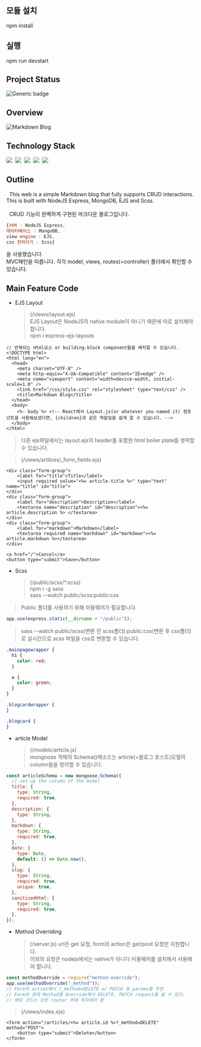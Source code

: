 ## 모듈 설치

npm install

## 실행

npm run devstart

## Project Status

![Generic badge](https://img.shields.io/badge/build-passing-green.svg)

## Overview

![Markdown Blog](https://user-images.githubusercontent.com/58083434/130402852-f8f8dd81-9118-4658-ad5d-43e22f127afa.gif)

## Technology Stack

<img src="https://img.shields.io/badge/NodeJS-339933?style=flat-square&logo=Node.js&logoColor=white"/></a>&nbsp;
<img src="https://img.shields.io/badge/Express-FF7200?style=flat-square&logo=Express&logoColor=white"/></a>&nbsp;
<img src="https://img.shields.io/badge/EJS-5522FA?style=flat-square&logo=/e/&logoColor=white"/></a>&nbsp;
<img src="https://img.shields.io/badge/MongoDB-47A248?style=flat-square&logo=MongoDB&logoColor=white"/></a>&nbsp;
<img src="https://img.shields.io/badge/Scss-CC6699?style=flat-square&logo=Sass&logoColor=white"/></a>&nbsp;

## Outline

&nbsp; This web is a simple Markdown blog that fully supports CRUD interactions. This is built with NodeJS Express, MongoDB, EJS and Scss.
<br/><br/>
&nbsp; CRUD 기능이 완벽하게 구현된 마크다운 블로그입니다.

```js
{서버 : NodeJS Express,
데이터베이스 : MongoDB,
view engine : EJS,
css 전처리기 : Scss}
```

을 사용했습니다. <br/>
MVC패턴을 따릅니다. 각각 model, views, routes(=controller) 폴더에서 확인할 수 있습니다.

## Main Feature Code

- EJS Layout<br>
  > (/views/layout.ejs) <br>
  > EJS Layout은 NodeJS의 native module이 아니기 때문에 따로 설치해야 합니다. <br>
  > npm i express-ejs-layouts <br>

```ejs
// 반복되는 Html요소 or building-block component들을 배치할 수 있습니다.
<!DOCTYPE html>
<html lang="en">
  <head>
    <meta charset="UTF-8" />
    <meta http-equiv="X-UA-Compatible" content="IE=edge" />
    <meta name="viewport" content="width=device-width, initial-scale=1.0" />
    <link href="/css/style.css" rel="stylesheet" type="text/css" />
    <title>Markdown Blog</title>
  </head>
  <body>
    <%- body %> <!-- React에서 Layout.js(or whatever you named it) 컴포넌트을 사용해보셨다면, {children}과 같은 역할임을 쉽게 알 수 있습니다. -->
  </body>
</html>
```

> 다른 ejs파일에서는 layout.ejs의 header를 포함한 html boiler plate를 생략할 수 있습니다. <br>

> (/views/artilces/\_form_fields.ejs) <br>

```ejs
<div class="form-group">
    <label for="title">Title</label>
    <input required value="<%= article.title %>" type="text" name="title" id="title">
</div>
<div class="form-group">
    <label for="description">Description</label>
    <textarea name="description" id="description"><%= article.description %> </textarea>
</div>
<div class="form-group">
    <label for="markdown">Markdown</label>
    <textarea required name="markdown" id="markdown"><%= article.markdown %></textarea>
</div>

<a href="/">Cancel</a>
<button type="submit">Save</button>
```

- Scss <br>
  > (/public/scss/\*.scss) <br>
  > npm i -g sass <br>
  > sass --watch public/scss:public:css<br>

> Public 폴더를 사용하기 위해 미들웨어가 필요합니다.

```js
app.use(express.static(__dirname + "/public"));
```

> sass --watch public/scss(변환 전 scss폴더):public:css(변환 후 css폴더)로 실시간으로 scss 파일을 css로 변환할 수 있습니다.

```scss
.mainpagewrapper {
  h1 {
    color: red;
  }

  a {
    color: green;
  }
}

.blogcardwrapper {
}

.blogcard {
}
```

- article Model<br>
  > (/models/article.js) <br>
  > mongoose 객체의 Schema()메소드는 article(=블로그 포스트)모델의 column들을 정의할 수 있습니다. <br>

```js
const articleSchema = new mongoose.Schema({
  // set up the column of the model
  title: {
    type: String,
    required: true,
  },
  description: {
    type: String,
  },
  markdown: {
    type: String,
    required: true,
  },
  date: {
    type: Date,
    default: () => Date.now(),
  },
  slug: {
    type: String,
    required: true,
    unique: true,
  },
  sanitizedHtml: {
    type: String,
    required: true,
  },
});
```

- Method Overriding<br>
  > (/server.js)
  > url은 get 요청, form의 action은 get/post 요청만 지원합니다. <br>
  > 이외의 요청은 nodejs에서는 native가 아니다 미들웨어를 설치해서 사용해야 합니다.

```js
const methodOverride = require("method-override");
app.use(methodOverride("_method"));
// Form의 action에서 ?_method=DELETE or PATCH 등 params를 주면
// Form의 원래 Method를 Override해서 DELETE, PATCH request를 쓸 수 있다.
// 해당 코드는 모든 router 위에 위치해야 함
```

> (/views/index.ejs)

```ejs
<form action="/articles/<%= article.id %>?_method=DELETE" method="POST">
    <button type="submit">Delete</button>
</form>
```
